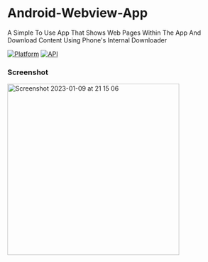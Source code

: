 # Android-Webview-App
A Simple To Use App That Shows Web Pages Within The App And Download Content Using Phone's Internal Downloader

[![Platform](https://img.shields.io/badge/platform-android-green.svg)](http://developer.android.com/index.html)
[![API](https://img.shields.io/badge/API-21%2B-brightgreen.svg?style=flat)](https://android-arsenal.com/api?level=21)

### Screenshot

<img width="387" alt="Screenshot 2023-01-09 at 21 15 06" src="https://user-images.githubusercontent.com/13138647/211389349-225afe75-ec1f-4901-b025-fff67047ed6f.png">
